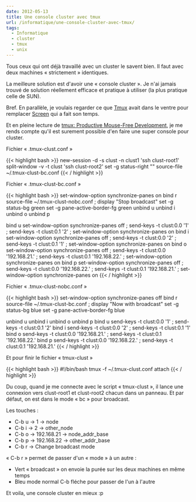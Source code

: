 ```yaml
---
date: 2012-05-13
title: Une console cluster avec tmux
url: /informatique/une-console-cluster-avec-tmux/
tags:
  - Informatique
  - cluster
  - tmux
  - unix
---
```

Tous ceux qui ont déjà travaillé avec un cluster le savent bien. Il faut avec deux machines « strictement » identiques.

La meilleure solution est d'avoir une « console cluster ». Je n'ai jamais trouvé de solution réellement efficace et pratique à utiliser (la plus pratique celle de SUN).

Bref. En parallèle, je voulais regarder ce que [Tmux][1] avait dans le ventre pour remplacer [Screen][2] qui a fait son temps.

Et en pleine lecture de [tmux: Productive Mouse-Free Development][3], je me rends compte qu'il est surement possible d'en faire une super console pour cluster.

Fichier « .tmux-clust.conf »

{{< highlight bash >}}
new-session -d -s clust -n clust1 'ssh clust-root1'
split-window -v -t clust 'ssh clust-root2'
set -g status-right ""
source-file ~/.tmux-clust-bc.conf
{{< / highlight >}}

Fichier « .tmux-clust-bc.conf »

{{< highlight bash >}}
set-window-option synchronize-panes on
bind r source-file ~/.tmux-clust-nobc.conf \; display "Stop broadcast"
set -g status-bg green
set -g pane-active-border-fg green
unbind u
unbind i
unbind o
unbind p

bind u set-window-option synchronize-panes off \; send-keys -t clust:0.0 '1' \; send-keys -t clust:0.1 '2' \; set-window-option synchronize-panes on
bind i set-window-option synchronize-panes off \; send-keys -t clust:0.0 '2' \; send-keys -t clust:0.1 '1' \; set-window-option synchronize-panes on
bind o set-window-option synchronize-panes off \; send-keys -t clust:0.0 '192.168.21.' \; send-keys -t clust:0.1 '192.168.22.' \; set-window-option synchronize-panes on
bind p set-window-option synchronize-panes off \; send-keys -t clust:0.0 '192.168.22.' \; send-keys -t clust:0.1 '192.168.21.' \; set-window-option synchronize-panes on
{{< / highlight >}}

Fichier « .tmux-clust-nobc.conf »

{{< highlight bash >}}
set-window-option synchronize-panes off
bind r source-file ~/.tmux-clust-bc.conf \; display "Now with broadcast"
set -g status-bg blue
set -g pane-active-border-fg blue

unbind u
unbind i
unbind o
unbind p
bind u send-keys -t clust:0.0 '1' \; send-keys -t clust:0.1 '2'
bind i send-keys -t clust:0.0 '2' \; send-keys -t clust:0.1 '1'
bind o send-keys -t clust:0.0 '192.168.21.' \; send-keys -t clust:0.1 '192.168.22.'
bind p send-keys -t clust:0.0 '192.168.22.' \; send-keys -t clust:0.1 '192.168.21.'
{{< / highlight >}}

Et pour finir le fichier « tmux-clust »

{{< highlight bash >}}
#!/bin/bash
tmux -f ~/.tmux-clust.conf attach
{{< / highlight >}}

Du coup, quand je me connecte avec le script « tmux-clust », il lance une connexion vers clust-root1 et clust-root2 chacun dans un panneau. Et par défaut, on est dans le mode « bc » pour broadcast.

Les touches :

  * C-b u -> 1 -> node
  * C-b i -> 2 -> other_node
  * C-b o -> 192.168.21 -> node\_addr\_base
  * C-b p -> 192.168.22 -> other\_addr\_base
  * C-b r -> Change broadcast mode

« C-b r » permet de passer d'un « mode » à un autre :  

- Vert « broadcast » on envoie la purée sur les deux machines en même temps  
- Bleu mode normal C-b fléche pour passer de l'un à l'autre

Et voila, une console cluster en mieux :p

 [1]: http://tmux.sourceforge.net/ "Tmux - le site"
 [2]: https://www.gnu.org/software/screen/ "Screen - Le 'site'"
 [3]: http://pragprog.com/book/bhtmux/tmux "tmux: Productive Mouse-Free Development"
